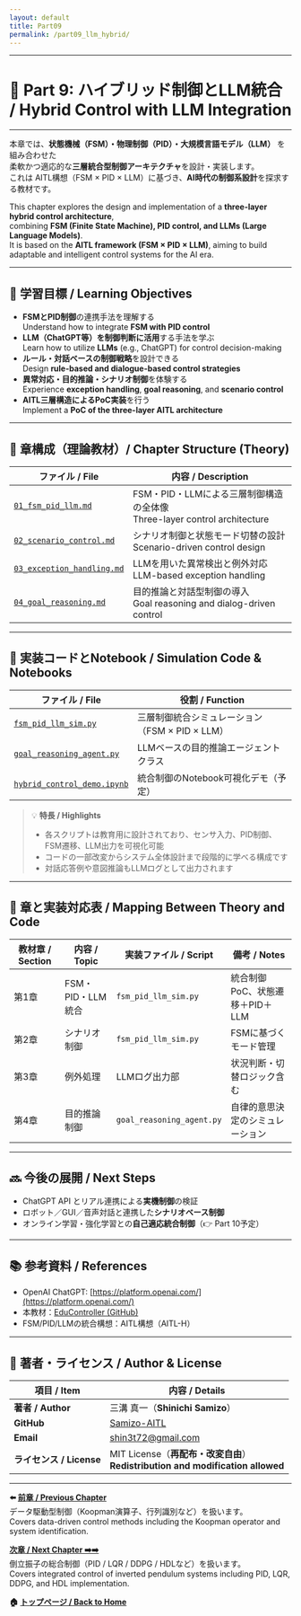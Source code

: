 ```yaml
---
layout: default
title: Part09
permalink: /part09_llm_hybrid/
---
```


---

# 🤖 Part 9: ハイブリッド制御とLLM統合 / Hybrid Control with LLM Integration

---

本章では、**状態機械（FSM）・物理制御（PID）・大規模言語モデル（LLM）** を組み合わせた  
柔軟かつ適応的な**三層統合型制御アーキテクチャ**を設計・実装します。  
これは AITL構想（FSM × PID × LLM）に基づき、**AI時代の制御系設計**を探求する教材です。

This chapter explores the design and implementation of a **three-layer hybrid control architecture**,  
combining **FSM (Finite State Machine), PID control, and LLMs (Large Language Models)**.  
It is based on the **AITL framework (FSM × PID × LLM)**, aiming to build adaptable and intelligent control systems for the AI era.

---

## 🎯 **学習目標 / Learning Objectives**

- **FSMとPID制御**の連携手法を理解する  
  Understand how to integrate **FSM with PID control**  
- **LLM（ChatGPT等）を制御判断に活用**する手法を学ぶ  
  Learn how to utilize **LLMs** (e.g., ChatGPT) for control decision-making  
- **ルール・対話ベースの制御戦略**を設計できる  
  Design **rule-based and dialogue-based control strategies**  
- **異常対応・目的推論・シナリオ制御**を体験する  
  Experience **exception handling**, **goal reasoning**, and **scenario control**  
- **AITL三層構造によるPoC実装**を行う  
  Implement a **PoC of the three-layer AITL architecture**

---

## 🧩 **章構成（理論教材）/ Chapter Structure (Theory)**

| **ファイル / File** | **内容 / Description** |
|---------------------|-------------------------|
| [`01_fsm_pid_llm.md`](./theory/01_fsm_pid_llm.md) | FSM・PID・LLMによる三層制御構造の全体像<br>Three-layer control architecture |
| [`02_scenario_control.md`](./theory/02_scenario_control.md) | シナリオ制御と状態モード切替の設計<br>Scenario-driven control design |
| [`03_exception_handling.md`](./theory/03_exception_handling.md) | LLMを用いた異常検出と例外対応<br>LLM-based exception handling |
| [`04_goal_reasoning.md`](./theory/04_goal_reasoning.md) | 目的推論と対話型制御の導入<br>Goal reasoning and dialog-driven control |

---

## 🧪 **実装コードとNotebook / Simulation Code & Notebooks**

| **ファイル / File** | **役割 / Function** |
|----------------------|----------------------|
| [`fsm_pid_llm_sim.py`](./simulation/fsm_pid_llm_sim.py) | 三層制御統合シミュレーション（FSM × PID × LLM） |
| [`goal_reasoning_agent.py`](./simulation/goal_reasoning_agent.py) | LLMベースの目的推論エージェントクラス |
| [`hybrid_control_demo.ipynb`](./notebooks/hybrid_control_demo.ipynb) | 統合制御のNotebook可視化デモ（予定） |

> 💡 **特長 / Highlights**  
> - 各スクリプトは教育用に設計されており、センサ入力、PID制御、FSM遷移、LLM出力を可視化可能  
> - コードの一部改変からシステム全体設計まで段階的に学べる構成です  
> - 対話応答例や意図推論もLLMログとして出力されます

---

## 📘 **章と実装対応表 / Mapping Between Theory and Code**

| **教材章 / Section** | **内容 / Topic** | **実装ファイル / Script** | **備考 / Notes** |
|------------------|------------------|-----------------------------|------------------|
| 第1章            | FSM・PID・LLM統合 | `fsm_pid_llm_sim.py`        | 統合制御PoC、状態遷移＋PID＋LLM |
| 第2章            | シナリオ制御      | `fsm_pid_llm_sim.py`        | FSMに基づくモード管理 |
| 第3章            | 例外処理          | LLMログ出力部               | 状況判断・切替ロジック含む |
| 第4章            | 目的推論制御      | `goal_reasoning_agent.py`   | 自律的意思決定のシミュレーション |

---

## 🔜 **今後の展開 / Next Steps**

- ChatGPT API とリアル連携による**実機制御**の検証  
- ロボット／GUI／音声対話と連携した**シナリオベース制御**  
- オンライン学習・強化学習との**自己適応統合制御**（👉 Part 10予定）

---

## 📚 **参考資料 / References**

- OpenAI ChatGPT: [https://platform.openai.com/](https://platform.openai.com/)  
- 本教材：[EduController (GitHub)](https://github.com/Samizo-AITL/EduController)  
- FSM/PID/LLMの統合構想：AITL構想（AITL-H）

---

## 👤 **著者・ライセンス / Author & License**

| **項目 / Item** | **内容 / Details** |
|------------------|---------------------|
| **著者 / Author** | 三溝 真一（**Shinichi Samizo**） |
| **GitHub** | [Samizo-AITL](https://github.com/Samizo-AITL) |
| **Email** | [shin3t72@gmail.com](mailto:shin3t72@gmail.com) |
| **ライセンス / License** | MIT License（**再配布・改変自由**）<br>**Redistribution and modification allowed** |

---

**⬅️ [前章 / Previous Chapter](../part08_data_driven/)**  
データ駆動型制御（Koopman演算子、行列識別など）を扱います。  
Covers data-driven control methods including the Koopman operator and system identification.

**[次章 / Next Chapter ➡️➡️](../part10_pendulum/)**  
倒立振子の総合制御（PID / LQR / DDPG / HDLなど）を扱います。  
Covers integrated control of inverted pendulum systems including PID, LQR, DDPG, and HDL implementation.

**🏠 [トップページ / Back to Home](../README.md)**

